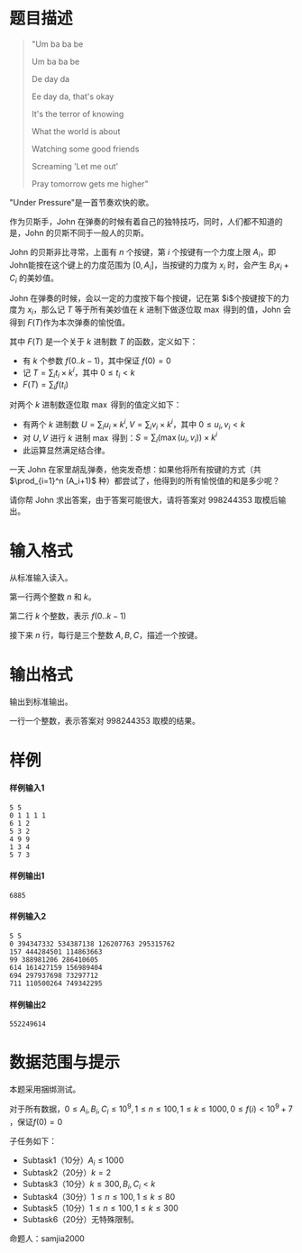 
# 题目描述

> "Um ba ba be
>
> Um ba ba be
>
> De day da
>
> Ee day da, that's okay
>
> It's the terror of knowing
>
> What the world is about
>
> Watching some good friends
>
> Screaming 'Let me out'
>
> Pray tomorrow gets me higher"

"Under Pressure"是一首节奏欢快的歌。

作为贝斯手，John 在弹奏的时候有着自己的独特技巧，同时，人们都不知道的是，John 的贝斯不同于一般人的贝斯。

John 的贝斯非比寻常，上面有 $n$ 个按键，第 $i$ 个按键有一个力度上限 $A_i$，即John能按在这个键上的力度范围为 $[0,A_i]$，当按键的力度为 $x_i$ 时，会产生 $B_ix_i+C_i$ 的美妙值。

John 在弹奏的时候，会以一定的力度按下每个按键，记在第 $i​ $个按键按下的力度为 $x_i​$，那么记 $T​$ 等于所有美妙值在 $k​$ 进制下做逐位取 $\max​$ 得到的值，John 会得到 $F(T)​$ 作为本次弹奏的愉悦值。

其中 $F(T)$ 是一个关于 $k$ 进制数 $T$ 的函数，定义如下：

- 有 $k$ 个参数 $f(0..k-1)$，其中保证 $f(0)=0$
- 记 $T=\sum_i t_i\times k^i$，其中 $0\le t_i<k$
- $F(T)=\sum_i f(t_i)$

对两个 $k​$ 进制数逐位取 $\max​$ 得到的值定义如下：

- 有两个 $k​$ 进制数 $U=\sum_i u_i\times k ^i,V=\sum_i v_i\times k^i​$，其中 $0\le u_i,v_i<k​$
- 对 $U,V$ 进行 $k$ 进制 $\max$ 得到：$S=\sum_i (\max(u_i,v_i))\times k^i$
- 此运算显然满足结合律。

一天 John 在家里胡乱弹奏，他突发奇想：如果他将所有按键的方式（共 $\prod_{i=1}^n (A_i+1)$ 种）都尝试了，他得到的所有愉悦值的和是多少呢？

请你帮 John 求出答案，由于答案可能很大，请将答案对 $998244353$ 取模后输出。

# 输入格式

从标准输入读入。

第一行两个整数 $n$ 和 $k$。

第二行 $k$ 个整数，表示 $f(0..k-1)$

接下来 $n$ 行，每行是三个整数 $A,B,C​$，描述一个按键。

# 输出格式

输出到标准输出。

一行一个整数，表示答案对 $998244353$ 取模的结果。

# 样例

#### 样例输入1

```plain
5 5
0 1 1 1 1
6 1 2
5 3 2
4 9 9
1 3 4
5 7 3
```

#### 样例输出1

```plain
6885
```

#### 样例输入2

```plain
5 5
0 394347332 534387138 126207763 295315762
157 444284501 114863663
99 388981206 286410605
614 161427159 156989404
694 297937698 73297712
711 110500264 749342295
```

#### 样例输出2

```plain
552249614
```

# 数据范围与提示

本题采用捆绑测试。

对于所有数据，$0\le A_i,B_i,C_i\le 10^9,1\le n\le 100,1\le k\le 1000,0\le f(i)<10^9+7​$，保证$f(0)=0​$

子任务如下：

- Subtask1（10分）$A_i\le 1000​$
- Subtask2（20分）$k=2​$
- Subtask3（10分）$k\le 300,B_i,C_i< k$
- Subtask4（30分）$1\le n\le 100,1\le k\le 80$
- Subtask5（10分）$1\le n\le 100,1\le k\le 300$
- Subtask6（20分）无特殊限制。

命题人：samjia2000

